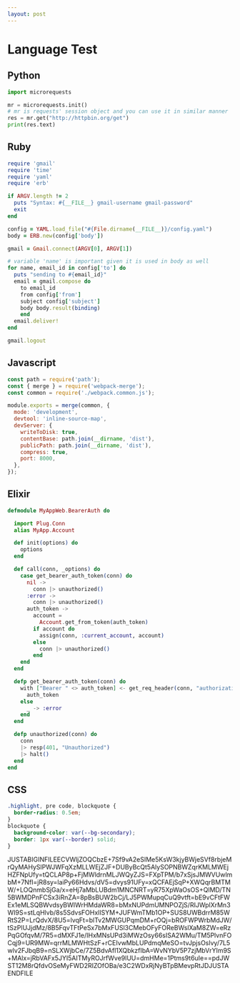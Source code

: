 ```yaml
---
layout: post
---
```


# Language Test

## Python
```python
import microrequests

mr = microrequests.init()
# mr is requests' session object and you can use it in similar manner
res = mr.get("http://httpbin.org/get")
print(res.text) 
```

## Ruby
```ruby
require 'gmail'
require 'time'
require 'yaml'
require 'erb'

if ARGV.length != 2
  puts "Syntax: #{__FILE__} gmail-username gmail-password"
  exit
end

config = YAML.load_file("#{File.dirname(__FILE__)}/config.yaml")
body = ERB.new(config['body'])

gmail = Gmail.connect(ARGV[0], ARGV[1])

# variable 'name' is important given it is used in body as well
for name, email_id in config['to'] do
  puts "sending to #{email_id}"
  email = gmail.compose do
    to email_id
    from config['from']
    subject config['subject']
    body body.result(binding)
    end
  email.deliver!
end

gmail.logout
```

## Javascript
```javascript
const path = require('path');
const { merge } = require('webpack-merge');
const common = require('./webpack.common.js');

module.exports = merge(common, {
  mode: 'development',
  devtool: 'inline-source-map',
  devServer: {
    writeToDisk: true,
    contentBase: path.join(__dirname, 'dist'),
    publicPath: path.join(__dirname, 'dist'),
    compress: true,
    port: 8000,
  },
});
```

## Elixir
```elixir
defmodule MyAppWeb.BearerAuth do

  import Plug.Conn
  alias MyApp.Account

  def init(options) do
    options
  end

  def call(conn, _options) do
    case get_bearer_auth_token(conn) do
      nil ->
        conn |> unauthorized()
      :error ->
        conn |> unauthorized()
      auth_token ->
        account =
          Account.get_from_token(auth_token)
        if account do
          assign(conn, :current_account, account)
        else
          conn |> unauthorized()
        end
    end
  end

  defp get_bearer_auth_token(conn) do
    with ["Bearer " <> auth_token] <- get_req_header(conn, "authorization") do
      auth_token
    else
      _ -> :error
    end
  end

  defp unauthorized(conn) do
    conn
    |> resp(401, "Unauthorized")
    |> halt()
  end
end

```

## CSS
```css
.highlight, pre code, blockquote {
  border-radius: 0.5em;
}
blockquote {
  background-color: var(--bg-secondary);
  border: 1px var(--border) solid;
}
```
JUSTABIGINFILEECVWljZOQCbzE+7Sf9vA2eSIMe5KsW3kjyBWjeSVf8rbjeMrQyMAHySlPWJWFqXzMLLWEjZJF+DUByBcQt5AlySOPNBWZqrKMLMWEjHZFNpUfy=tQCLAP8p+FjMWldrnMLJWQyZJS=FXpTPM/b7xSjsJMWVUwlmbM+7NfI=jR8sy=laiPy66Hdvs/dV5=dvys91UFy=xQCFAEjSqP+XWQqrBMTMW/+LOQnmbSjGa/x=eHj7aMbLUBdm1MNCNRT=yR75XpWaOsOS+QlMD/TN5BWMDPnFCSx3iRnZA=8pBsBUW2bCj/LJ5PWMupqCuQ9vtft=bE9vCFtFWEx1eMLSQBWvdsyBWIWrHMdaWR8=bMxNUPdmUMNPOZjS/RIJWplXrMn3WI9S=stLqHlvb/8s5SdvsFOHxlISYM+JUFWmTMb1OP+SUS8UWBdrrM85WRtS2P=LrQdvX/8U5=lvqFt=blTv2MWGUPqmDM+rOQj=bROFWPWrbMdJW/tSzPlUJjdMz/8B5FqvTFtPeSx7bMxFUSl3CMebOFyFOReBWslXaM8ZW=eRzPqGOfqvM/7R5=dMXFJ1e/IHxMNsUPd3iMWzOsy66sISA2WMu/TM5PlvnFOCqj9=UR9MW=qrrMLMWHtSzF+rCEIvwMbLUPdmqMeSO=tvJpjsOslvy/7L5wlv2FJbqB9=nSLXWjbCe/7Z5BdvAfl1XQbkzfIbA=WvNYbV5P7zjMbVrYIm9S+MAlx=jRbVAFx5JYI5AITMyROJrfWve9lUU=dmHMe=1Ptms9t6uIe==pdJWST12M8rQfdvOSeMyFWD2RIZOfOBa/e3C2WDxRjNyBTpBMevpRtJDJUSTAENDFILE
